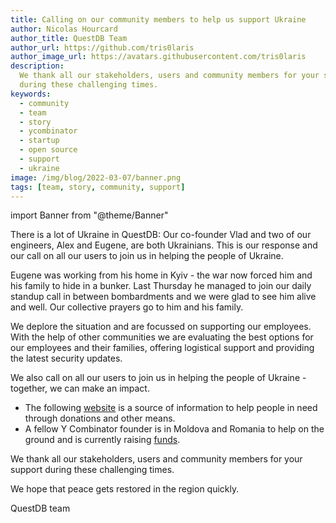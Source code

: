 ```yaml
---
title: Calling on our community members to help us support Ukraine
author: Nicolas Hourcard
author_title: QuestDB Team
author_url: https://github.com/tris0laris
author_image_url: https://avatars.githubusercontent.com/tris0laris
description:
  We thank all our stakeholders, users and community members for your support
  during these challenging times.
keywords:
  - community
  - team
  - story
  - ycombinator
  - startup
  - open source
  - support
  - ukraine
image: /img/blog/2022-03-07/banner.png
tags: [team, story, community, support]
---
```


import Banner from "@theme/Banner"

<Banner
  alt="Flag of Ukraine"
  height={427}
  src="/img/blog/2022-03-07/banner.png"
  width={640}
/>

There is a lot of Ukraine in QuestDB: Our co-founder Vlad and two of our
engineers, Alex and Eugene, are both Ukrainians. This is our response
and our call on all our users to join us in helping the people of
Ukraine.

<!--truncate-->

Eugene was working from his home in Kyiv - the war now forced him and his family
to hide in a bunker. Last Thursday he managed to join our daily standup call in
between bombardments and we were glad to see him alive and well. Our collective
prayers go to him and his family.

We deplore the situation and are focussed on supporting our employees. With the
help of other communities we are evaluating the best options for our employees
and their families, offering logistical support and providing the latest
security updates.

We also call on all our users to join us in helping the people of Ukraine -
together, we can make an impact.

- The following [website](https://supportukrainenow.org/) is a source of
  information to help people in need through donations and other means.
- A fellow Y Combinator founder is in Moldova and Romania to help on the ground
  and is currently raising
  [funds](https://fundly.com/support-my-relatives-and-friends-in-ukraine).

We thank all our stakeholders, users and community members for your support
during these challenging times.

We hope that peace gets restored in the region quickly.

QuestDB team
